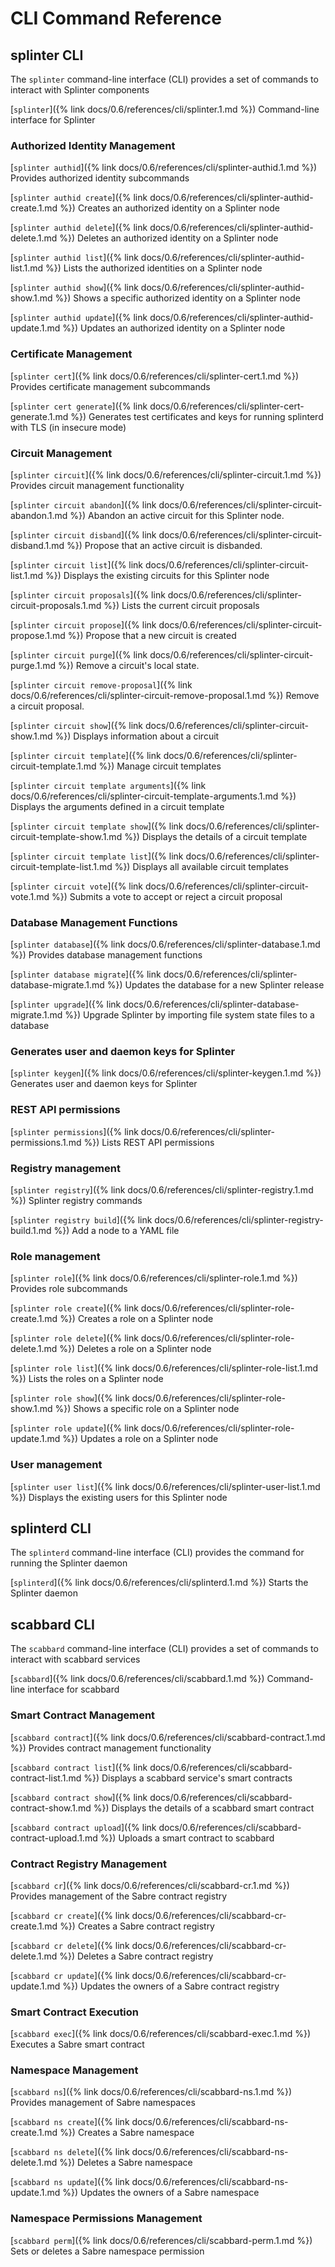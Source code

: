 # CLI Command Reference

<!--
  Copyright 2018-2021 Cargill Incorporated
  Licensed under Creative Commons Attribution 4.0 International License
  https://creativecommons.org/licenses/by/4.0/
-->

## splinter CLI
The `splinter` command-line interface (CLI) provides a set of commands to
interact with Splinter components

[`splinter`]({% link docs/0.6/references/cli/splinter.1.md %})
Command-line interface for Splinter

### Authorized Identity Management
[`splinter authid`]({% link docs/0.6/references/cli/splinter-authid.1.md %})
Provides authorized identity subcommands

[`splinter authid create`]({% link
docs/0.6/references/cli/splinter-authid-create.1.md %})
Creates an authorized identity on a Splinter node

[`splinter authid delete`]({% link
docs/0.6/references/cli/splinter-authid-delete.1.md %})
Deletes an authorized identity on a Splinter node

[`splinter authid list`]({% link
docs/0.6/references/cli/splinter-authid-list.1.md %})
Lists the authorized identities on a Splinter node

[`splinter authid show`]({% link
docs/0.6/references/cli/splinter-authid-show.1.md %})
Shows a specific authorized identity on a Splinter node

[`splinter authid update`]({% link
docs/0.6/references/cli/splinter-authid-update.1.md %})
Updates an authorized identity on a Splinter node

### Certificate Management
[`splinter cert`]({% link docs/0.6/references/cli/splinter-cert.1.md %})
Provides certificate management subcommands

[`splinter cert
generate`]({% link docs/0.6/references/cli/splinter-cert-generate.1.md %})
Generates test certificates and keys for running splinterd with TLS (in insecure
mode)

### Circuit Management
[`splinter circuit`]({% link docs/0.6/references/cli/splinter-circuit.1.md %})
Provides circuit management functionality

[`splinter circuit
abandon`]({% link docs/0.6/references/cli/splinter-circuit-abandon.1.md %})
Abandon an active circuit for this Splinter node.

[`splinter circuit
disband`]({% link docs/0.6/references/cli/splinter-circuit-disband.1.md %})
Propose that an active circuit is disbanded.

[`splinter circuit
list`]({% link docs/0.6/references/cli/splinter-circuit-list.1.md %})
Displays the existing circuits for this Splinter node

[`splinter circuit
proposals`]({% link docs/0.6/references/cli/splinter-circuit-proposals.1.md %})
Lists the current circuit proposals

[`splinter circuit
propose`]({% link docs/0.6/references/cli/splinter-circuit-propose.1.md %})
Propose that a new circuit is created

[`splinter circuit
purge`]({% link docs/0.6/references/cli/splinter-circuit-purge.1.md %})
Remove a circuit's local state.

[`splinter circuit
remove-proposal`]({%
link docs/0.6/references/cli/splinter-circuit-remove-proposal.1.md %})
Remove a circuit proposal.

[`splinter circuit
show`]({% link docs/0.6/references/cli/splinter-circuit-show.1.md %})
Displays information about a circuit

[`splinter circuit
template`]({% link docs/0.6/references/cli/splinter-circuit-template.1.md %})
 Manage circuit templates

[`splinter circuit template arguments`]({% link
docs/0.6/references/cli/splinter-circuit-template-arguments.1.md %})
Displays the arguments defined in a circuit template

[`splinter circuit template
show`]({% link docs/0.6/references/cli/splinter-circuit-template-show.1.md %})
Displays the details of a circuit template

[`splinter circuit template
list`]({% link docs/0.6/references/cli/splinter-circuit-template-list.1.md %})
Displays all available circuit templates

[`splinter circuit
vote`]({% link docs/0.6/references/cli/splinter-circuit-vote.1.md %})
Submits a vote to accept or reject a circuit proposal

### Database Management Functions
[`splinter database`]({% link docs/0.6/references/cli/splinter-database.1.md %})
Provides database management functions

[`splinter database
migrate`]({% link docs/0.6/references/cli/splinter-database-migrate.1.md %})
Updates the database for a new Splinter release

[`splinter
upgrade`]({% link docs/0.6/references/cli/splinter-database-migrate.1.md %})
Upgrade Splinter by importing file system state files to a database

### Generates user and daemon keys for Splinter
[`splinter keygen`]({% link docs/0.6/references/cli/splinter-keygen.1.md %})
Generates user and daemon keys for Splinter

### REST API permissions

[`splinter permissions`]({% link
docs/0.6/references/cli/splinter-permissions.1.md %}) Lists REST API
permissions

### Registry management

[`splinter registry`]({% link
docs/0.6/references/cli/splinter-registry.1.md %}) Splinter registry commands

[`splinter registry build`]({% link
docs/0.6/references/cli/splinter-registry-build.1.md %}) Add a node to a YAML
file

### Role management

[`splinter role`]({% link docs/0.6/references/cli/splinter-role.1.md %})
Provides role subcommands

[`splinter role create`]({% link
docs/0.6/references/cli/splinter-role-create.1.md %})
Creates a role on a Splinter node

[`splinter role delete`]({% link
docs/0.6/references/cli/splinter-role-delete.1.md %})
Deletes a role on a Splinter node

[`splinter role list`]({% link docs/0.6/references/cli/splinter-role-list.1.md
%})
Lists the roles on a Splinter node

[`splinter role show`]({% link docs/0.6/references/cli/splinter-role-show.1.md
%})
Shows a specific role on a Splinter node

[`splinter role update`]({% link
docs/0.6/references/cli/splinter-role-update.1.md %})
Updates a role on a Splinter node

### User management
[`splinter user list`]({% link
docs/0.6/references/cli/splinter-user-list.1.md %})
Displays the existing users for this Splinter node

## splinterd CLI

The `splinterd` command-line interface (CLI) provides the command for running
the Splinter daemon

[`splinterd`]({% link docs/0.6/references/cli/splinterd.1.md %})
Starts the Splinter daemon

## scabbard CLI
The `scabbard` command-line interface (CLI) provides a set of commands to
interact with scabbard services

[`scabbard`]({% link docs/0.6/references/cli/scabbard.1.md %})
Command-line interface for scabbard

### Smart Contract Management

[`scabbard contract`]({% link docs/0.6/references/cli/scabbard-contract.1.md %})
Provides contract management functionality

[`scabbard contract
list`]({% link docs/0.6/references/cli/scabbard-contract-list.1.md %})
Displays a scabbard service's smart contracts

[`scabbard contract
show`]({% link docs/0.6/references/cli/scabbard-contract-show.1.md %})
Displays the details of a scabbard smart contract

[`scabbard contract
upload`]({% link docs/0.6/references/cli/scabbard-contract-upload.1.md %})
Uploads a smart contract to scabbard

### Contract Registry Management

[`scabbard cr`]({% link docs/0.6/references/cli/scabbard-cr.1.md %})
Provides management of the Sabre contract registry

[`scabbard cr
create`]({% link docs/0.6/references/cli/scabbard-cr-create.1.md %})
Creates a Sabre contract registry

[`scabbard cr
delete`]({% link docs/0.6/references/cli/scabbard-cr-delete.1.md %})
Deletes a Sabre contract registry

[`scabbard cr
update`]({% link docs/0.6/references/cli/scabbard-cr-update.1.md %})
Updates the owners of a Sabre contract registry

### Smart Contract Execution

[`scabbard exec`]({% link docs/0.6/references/cli/scabbard-exec.1.md %})
Executes a Sabre smart contract

### Namespace Management

[`scabbard ns`]({% link docs/0.6/references/cli/scabbard-ns.1.md %})
Provides management of Sabre namespaces

[`scabbard ns
create`]({% link docs/0.6/references/cli/scabbard-ns-create.1.md %})
Creates a Sabre namespace

[`scabbard ns
delete`]({% link docs/0.6/references/cli/scabbard-ns-delete.1.md %})
Deletes a Sabre namespace

[`scabbard ns
update`]({% link docs/0.6/references/cli/scabbard-ns-update.1.md %})
Updates the owners of a Sabre namespace

### Namespace Permissions Management

[`scabbard perm`]({% link docs/0.6/references/cli/scabbard-perm.1.md %})
Sets or deletes a Sabre namespace permission
